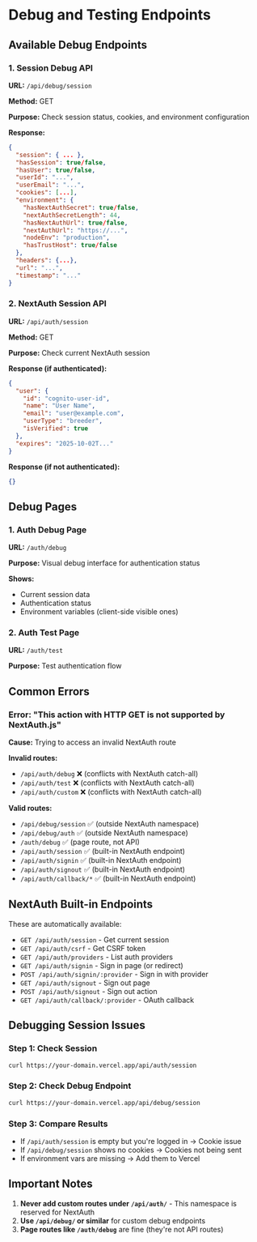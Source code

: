 # Debug and Testing Endpoints

## Available Debug Endpoints

### 1. Session Debug API
**URL:** `/api/debug/session`

**Method:** GET

**Purpose:** Check session status, cookies, and environment configuration

**Response:**
```json
{
  "session": { ... },
  "hasSession": true/false,
  "hasUser": true/false,
  "userId": "...",
  "userEmail": "...",
  "cookies": [...],
  "environment": {
    "hasNextAuthSecret": true/false,
    "nextAuthSecretLength": 44,
    "hasNextAuthUrl": true/false,
    "nextAuthUrl": "https://...",
    "nodeEnv": "production",
    "hasTrustHost": true/false
  },
  "headers": {...},
  "url": "...",
  "timestamp": "..."
}
```

### 2. NextAuth Session API
**URL:** `/api/auth/session`

**Method:** GET

**Purpose:** Check current NextAuth session

**Response (if authenticated):**
```json
{
  "user": {
    "id": "cognito-user-id",
    "name": "User Name",
    "email": "user@example.com",
    "userType": "breeder",
    "isVerified": true
  },
  "expires": "2025-10-02T..."
}
```

**Response (if not authenticated):**
```json
{}
```

## Debug Pages

### 1. Auth Debug Page
**URL:** `/auth/debug`

**Purpose:** Visual debug interface for authentication status

**Shows:**
- Current session data
- Authentication status
- Environment variables (client-side visible ones)

### 2. Auth Test Page
**URL:** `/auth/test`

**Purpose:** Test authentication flow

## Common Errors

### Error: "This action with HTTP GET is not supported by NextAuth.js"

**Cause:** Trying to access an invalid NextAuth route

**Invalid routes:**
- `/api/auth/debug` ❌ (conflicts with NextAuth catch-all)
- `/api/auth/test` ❌ (conflicts with NextAuth catch-all)
- `/api/auth/custom` ❌ (conflicts with NextAuth catch-all)

**Valid routes:**
- `/api/debug/session` ✅ (outside NextAuth namespace)
- `/api/debug/auth` ✅ (outside NextAuth namespace)
- `/auth/debug` ✅ (page route, not API)
- `/api/auth/session` ✅ (built-in NextAuth endpoint)
- `/api/auth/signin` ✅ (built-in NextAuth endpoint)
- `/api/auth/signout` ✅ (built-in NextAuth endpoint)
- `/api/auth/callback/*` ✅ (built-in NextAuth endpoint)

## NextAuth Built-in Endpoints

These are automatically available:

- `GET /api/auth/session` - Get current session
- `GET /api/auth/csrf` - Get CSRF token
- `GET /api/auth/providers` - List auth providers
- `GET /api/auth/signin` - Sign in page (or redirect)
- `POST /api/auth/signin/:provider` - Sign in with provider
- `GET /api/auth/signout` - Sign out page
- `POST /api/auth/signout` - Sign out action
- `GET /api/auth/callback/:provider` - OAuth callback

## Debugging Session Issues

### Step 1: Check Session
```bash
curl https://your-domain.vercel.app/api/auth/session
```

### Step 2: Check Debug Endpoint
```bash
curl https://your-domain.vercel.app/api/debug/session
```

### Step 3: Compare Results
- If `/api/auth/session` is empty but you're logged in → Cookie issue
- If `/api/debug/session` shows no cookies → Cookies not being sent
- If environment vars are missing → Add them to Vercel

## Important Notes

1. **Never add custom routes under `/api/auth/`** - This namespace is reserved for NextAuth
2. **Use `/api/debug/` or similar** for custom debug endpoints
3. **Page routes like `/auth/debug`** are fine (they're not API routes)

